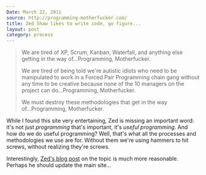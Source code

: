 ```yaml
---
Date: March 22, 2011
source: http://programming-motherfucker.com/
title: Zed Shaw likes to write code, go figure...
layout: post
category: process
---
```


> We are tired of XP, Scrum, Kanban, Waterfall, and anything else getting in the way of...Programming, Motherfucker.
>
> We are tired of being told we're autistic idiots who need to be manipulated to work in a Forced Pair Programming chain gang without any time to be creative because none of the 10 managers on the project can do...Programming, Motherfucker.
>
> We must destroy these methodologies that get in the way of...Programming, Motherfucker.

While I found this site very entertaining, Zed is missing an important word: it's not just _programming_ that's important, it's _useful programming_. And how do we do useful programming? Well, that's what all the processes and methodologies we use are for. Without them we're using hammers to hit screws, without realizing they're screws.

Interestingly, [Zed's blog post](http://oppugn.us/posts/1300784321.html) on the topic is much more reasonable. Perhaps he should update the main site...
